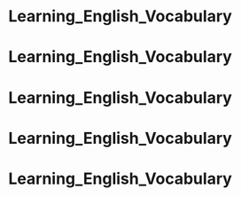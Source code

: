 # Learning_English_Vocabulary
# Learning_English_Vocabulary
# Learning_English_Vocabulary
# Learning_English_Vocabulary
# Learning_English_Vocabulary
